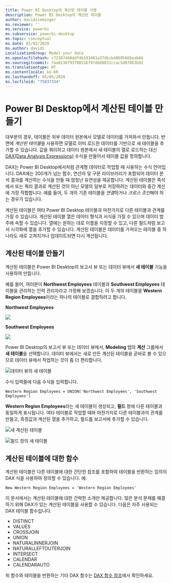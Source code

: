 ```yaml
---
title: Power BI Desktop의 계산된 테이블 사용
description: Power BI Desktop의 계산된 테이블
author: davidiseminger
ms.reviewer: ''
ms.service: powerbi
ms.subservice: powerbi-desktop
ms.topic: conceptual
ms.date: 01/02/2020
ms.author: davidi
LocalizationGroup: Model your data
ms.openlocfilehash: c72387d40ddf4b193481a37dbcb40695668eab66
ms.sourcegitcommit: 7aa0136f93f88516f97ddd8031ccac5d07863b92
ms.translationtype: HT
ms.contentlocale: ko-KR
ms.lasthandoff: 05/05/2020
ms.locfileid: "75837334"
---
```

# <a name="create-calculated-tables-in-power-bi-desktop"></a>Power BI Desktop에서 계산된 테이블 만들기
대부분의 경우, 테이블은 외부 데이터 원본에서 모델로 데이터를 가져와서 만듭니다. 반면에 *계산된 테이블*을 사용하면 모델로 이미 로드한 데이터를 기반으로 새 테이블을 추가할 수 있습니다. 값을 쿼리하고 데이터 원본에서 새 테이블의 열로 로드하는 대신 [DAX(Data Analysis Expressions)](/dax/index) 수식을 만들어서 테이블 값을 정의합니다.

DAX는 Power BI Desktop에서처럼 관계형 데이터로 작업할 때 사용하는 수식 언어입니다. DAX에는 200개가 넘는 함수, 연산자 및 구문 라이브러리가 포함되어 데이터 분석 결과를 계산하는 수식을 만들 때 엄청난 유연성을 제공합니다. 계산된 테이블은 즉석에서 또는 쿼리 결과로 계산된 것이 아닌 모델의 일부로 저장하려는 데이터와 중간 계산에 가장 적합합니다. 예를 들어, 두 개의 기존 테이블을 *연결*하거나 *크로스 조인*해야 하는 경우가 있습니다.

계산된 테이블은 여타 Power BI Desktop 테이블과 마찬가지로 다른 테이블과 관계를 가질 수 있습니다. 계산된 테이블 열은 데이터 형식과 서식을 가질 수 있으며 데이터 범주에 속할 수 있습니다. 열에는 원하는 대로 이름을 지정할 수 있고, 다른 필드처럼 보고서 시각화에 열을 추가할 수 있습니다. 계산된 테이블은 데이터를 가져오는 테이블 중 하나라도 새로 고쳐지거나 업데이트되면 다시 계산됩니다.

## <a name="create-a-calculated-table"></a>계산된 테이블 만들기

계산된 테이블은 Power BI Desktop의 보고서 뷰 또는 데이터 뷰에서 **새 테이블** 기능을 사용하여 만듭니다.

예를 들어, 여러분이 **Northwest Employees** 테이블과 **Southwest Employees** 테이블을 관리하는 인력 관리자라고 가정해 보겠습니다. 이 두 개의 테이블을 **Western Region Employees**이라는 하나의 테이블로 결합하려고 합니다.

**Northwest Employees**

 ![](media/desktop-calculated-tables/calctables_nwempl.png)

**Southwest Employees**

 ![](media/desktop-calculated-tables/calctables_swempl.png)

Power BI Desktop의 보고서 뷰 또는 데이터 뷰에서, **Modeling** 탭의 **계산** 그룹에서 **새 테이블**을 선택합니다. 데이터 뷰에서는 새로 만든 계산된 테이블을 곧바로 볼 수 있으므로 데이터 뷰에서 작업하는 것이 좀 더 편리합니다.

 ![데이터 뷰의 새 테이블](media/desktop-calculated-tables/calctables_formulabarempty.png)

수식 입력줄에 다음 수식을 입력합니다.

```dax
Western Region Employees = UNION('Northwest Employees', 'Southwest Employees')
```

**Western Region Employees**라는 새 테이블이 생성되고, **필드**  창에 다른 테이블과 동일하게 표시됩니다. 여타 테이블로 작업할 때와 마찬가지로 다른 테이블과의 관계를 만들고, 측정값과 계산된 열을 추가하고, 필드를 보고서에 추가할 수 있습니다.

 ![새 계산된 테이블](media/desktop-calculated-tables/calctables_westregionempl.png)

 ![필드 창의 새 테이블](media/desktop-calculated-tables/calctables_fieldlist.png)

## <a name="functions-for-calculated-tables"></a>계산된 테이블에 대한 함수

계산된 테이블은 다른 테이블에 대한 간단한 참조를 포함하여 테이블을 반환하는 임의의 DAX 식을 사용하여 정의할 수 있습니다. 예:

```dax
New Western Region Employees = 'Western Region Employees'
```

이 문서에서는 계산된 테이블에 대한 간략한 소개만 제공합니다. 많은 분석 문제를 해결하기 위해 DAX가 있는 계산된 테이블을 사용할 수 있습니다. 다음은 자주 사용되는 DAX 테이블 함수입니다.

* DISTINCT
* VALUES
* CROSSJOIN
* UNION
* NATURALINNERJOIN
* NATURALLEFTOUTERJOIN
* INTERSECT
* CALENDAR
* CALENDARAUTO

위 함수와 테이블을 반환하는 기타 DAX 함수는 [DAX 함수 참조](/dax/dax-function-reference)에서 확인하세요.

